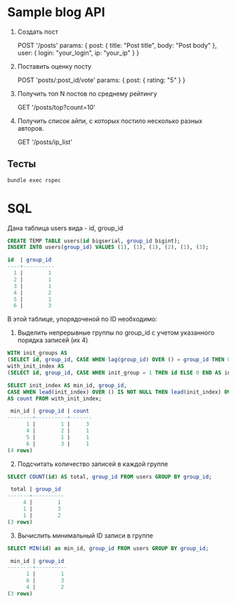 # Sample blog API

1. Создать пост

   POST '/posts'
   params: { post: { title: "Post title", body: "Post body" }, user: { login: "your_login", ip: "your_ip" } }

2. Поставить оценку посту

   POST 'posts/:post_id/vote'
   params: { post: { rating: "5" } }

3. Получить топ N постов по среднему рейтингу

   GET '/posts/top?count=10'

4. Получить список айпи, с которых постило несколько разных авторов.

   GET '/posts/ip_list'

## Тесты

```bash
bundle exec rspec
```

# SQL

Дана таблица users вида - id, group_id

```sql
CREATE TEMP TABLE users(id bigserial, group_id bigint);
INSERT INTO users(group_id) VALUES (1), (1), (1), (2), (1), (3);

id  | group_id
----+----------
  1 |        1
  2 |        1
  3 |        1
  4 |        2
  5 |        1
  6 |        3
```

В этой таблице, упорядоченой по ID необходимо:

1. Выделить непрерывные группы по group_id с учетом указанного порядка записей (их 4)

```sql
WITH init_groups AS 
(SELECT id, group_id, CASE WHEN lag(group_id) OVER () = group_id THEN 0 ELSE 1 END AS init_group FROM users),
with_init_index AS
(SELECT id, group_id, CASE WHEN init_group = 1 THEN id ELSE 0 END AS init_index FROM init_groups WHERE init_group > 0)

SELECT init_index AS min_id, group_id,
CASE WHEN lead(init_index) OVER () IS NOT NULL THEN lead(init_index) OVER () - init_index ELSE 1 END 
AS count FROM with_init_index;

 min_id | group_id | count 
--------+----------+-------
      1 |        1 |     3
      4 |        2 |     1
      5 |        1 |     1
      6 |        3 |     1
(4 rows)
```

2. Подсчитать количество записей в каждой группе

```sql
SELECT COUNT(id) AS total, group_id FROM users GROUP BY group_id;

 total | group_id 
-------+----------
     4 |        1
     1 |        3
     1 |        2
(3 rows)
```

3. Вычислить минимальный ID записи в группе

```sql
SELECT MIN(id) as min_id, group_id FROM users GROUP BY group_id;

 min_id | group_id 
--------+----------
      1 |        1
      6 |        3
      4 |        2
(3 rows)
```
